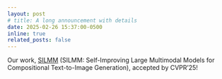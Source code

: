 ```yaml
---
layout: post
# title: A long announcement with details
date: 2025-02-26 15:37:00-0500
inline: true
related_posts: false
---
```


Our work, [SILMM](https://silmm.github.io/) (SILMM: Self-Improving Large Multimodal Models
for Compositional Text-to-Image Generation), accepted by CVPR’25!